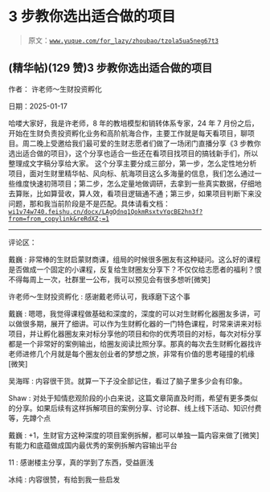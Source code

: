# 3 步教你选出适合做的项目

> 原文：[`www.yuque.com/for_lazy/zhoubao/tzola5ua5neg67t3`](https://www.yuque.com/for_lazy/zhoubao/tzola5ua5neg67t3)

## (精华帖)(129 赞)3 步教你选出适合做的项目

作者： 许老师～生财投资孵化

日期：2025-01-17

哈喽大家好，我是许老师，8 年的教培模型和销转体系专家，24 年 7 月份之后，开始在生财负责投资孵化业务和高阶航海合作，主要工作就是每天看项目，聊项目。周二晚上受邀给我们最可爱的生财志愿者们做了一场闭门直播分享《3 步教你选出适合做的项目》，这个分享也适合一些还在看项目找项目的搞钱新手们，所以整理成文字稿分享给大家。
这个分享主要分成三部分，第一步，怎么定性地分析项目，面对生财里精华帖、风向标、航海项目这么多海量的信息，我们怎么通过一些维度快速初筛项目；第二步，怎么定量地做调研，去拿到一些真实数据，仔细地去算账，比如算营收，算人效，看项目逻辑通不通；第三步，如果项目判断下来没问题，那和我当前阶段是不是匹配。具体请看文档：[`wi1v74w740.feishu.cn/docx/LAgQdnq1QokmRsxtvYqcBE2hn3f?from=from_copylink&reRdXZ;=1`](https://wi1v74w740.feishu.cn/docx/LAgQdnq1QokmRsxtvYqcBE2hn3f?from=from_copylink&reRdXZ;=1)

* * *

评论区：

戴巍 : 非常棒的生财启蒙财商课，组局的时候很多圈友有这种疑问。这么好的课程是否做成一个固定的小课程，反复给生财圈友分享下？不仅仅给志愿者的福利？恨不得每周上一次，社群里一公布，我可以预见会有很多想听[微笑]

许老师～生财投资孵化 : 感谢戴老师认可，我琢磨下这个事

戴巍 : 嗯嗯，我觉得课程做基础和深度的，深度的可以对生财孵化器圈友多讲，可以做很多期，展开了细讲。可以作为生财孵化器的一门特色课程，时常来讲来对标项目，并让孵化器圈友来对标分享他的项目和你的优秀项目的对标，每次对标分享都是一个非常好的案例输出，给圈友阅读比照分享。那真的每次去生财孵化器找许老师进修几个月就是每个圈友创业者的梦想之旅，非常有价值的思考碰撞的机缘[微笑]

吴海晖 : 内容很干货。就算一下子没全部记住，看过了脑子里多少会有印象。

Shaw : 对处于知情悲观阶段的小白来说，这篇文章简直及时雨，希望有更多类似的分享。如果后续有这样拆解项目的案例分享、讨论群、线上线下活动、知识付费等，先蹲个点

戴巍 : +1，生财官方这种深度的项目案例拆解，都可以单独一篇内容来做了[微笑]有能力和底蕴做成国内最优秀的案例拆解内容输出平台

11 : 感谢楼主分享，真的学到了东西，受益匪浅

冰纯 : 内容很赞，有给到我一些启发